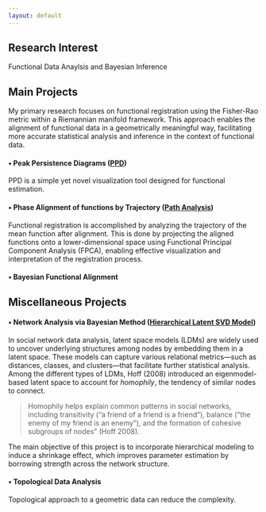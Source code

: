 ```yaml
---
layout: default
---
```


<!-- [link](https://stat.duke.edu/). -->
<!-- [link](ss.html) -->
<!-- [link](/B-spline.md/) -->
<!-- [link](/B-spline2.md/) -->

<!-- <img src="ego.png" alt="ego" width="80"/> -->
## Research Interest
Functional Data Anaylsis and Bayesian Inference

## Main Projects

My primary research focuses on functional registration using the Fisher-Rao metric within a Riemannian manifold framework. This approach enables the alignment of functional data in a geometrically meaningful way, facilitating more accurate statistical analysis and inference in the context of functional data.

#### • Peak Persistence Diagrams ([PPD](https://arxiv.org/abs/2305.04826))

PPD is a simple yet novel visualization tool designed for functional estimation.


#### • Phase Alignment of functions by Trajectory ([Path Analysis](/Projects/PathAnalysis/Visualization/test99.html))

Functional registration is accomplished by analyzing the trajectory of the mean function after alignment. This is done by projecting the aligned functions onto a lower-dimensional space using Functional Principal Component Analysis (FPCA), enabling effective visualization and interpretation of the registration process.

#### • Bayesian Functional Alignment

## Miscellaneous Projects

#### • Network Analysis via Bayesian Method ([Hierarchical Latent SVD Model](/Projects/HLSVD/HSVD.pdf))

In social network data analysis, latent space models (LDMs) are widely used to uncover underlying structures among nodes by embedding them in a latent space. These models can capture various relational metrics—such as distances, classes, and clusters—that facilitate further statistical analysis. Among the different types of LDMs, Hoff (2008) introduced an eigenmodel-based latent space to account for *homophily*, the tendency of similar nodes to connect.

> Homophily helps explain common patterns in social networks, including transitivity (“a friend of a friend is a friend”), balance (“the enemy of my friend is an enemy”), and the formation of cohesive subgroups of nodes” (Hoff 2008).

The main objective of this project is to incorporate hierarchical modeling to induce a shrinkage effect, which improves parameter estimation by borrowing strength across the network structure.

#### • Topological Data Analysis
Topological approach to a geometric data can reduce the complexity. 

